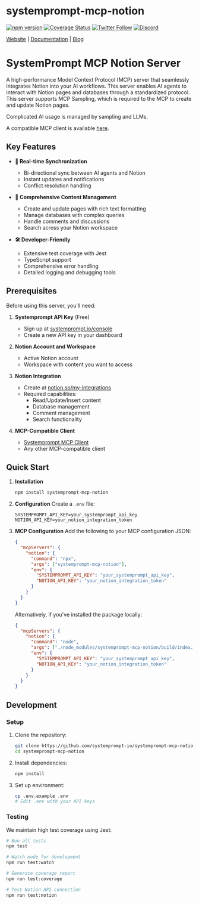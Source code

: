 # systemprompt-mcp-notion

[![npm version](https://img.shields.io/npm/v/systemprompt-mcp-notion.svg)](https://www.npmjs.com/package/systemprompt-mcp-notion)
[![Coverage Status](https://coveralls.io/repos/github/Ejb503/systemprompt-mcp-notion/badge.svg?branch=main)](https://coveralls.io/github/Ejb503/systemprompt-mcp-notion?branch=main)
[![Twitter Follow](https://img.shields.io/twitter/follow/tyingshoelaces_?style=social)](https://twitter.com/tyingshoelaces_)
[![Discord](https://img.shields.io/discord/1255160891062620252?color=7289da&label=discord)](https://discord.com/invite/wkAbSuPWpr)

[Website](https://systemprompt.io) | [Documentation](https://systemprompt.io/documentation) | [Blog](https://tyingshoelaces.com)

# SystemPrompt MCP Notion Server

A high-performance Model Context Protocol (MCP) server that seamlessly integrates Notion into your AI workflows. This server enables AI agents to interact with Notion pages and databases through a standardized protocol. This server supports MCP Sampling, which is required to the MCP to create and update Notion pages.

Complicated AI usage is managed by sampling and LLMs.

A compatible MCP client is available [here](https://github.com/Ejb503/multimodal-mcp-client).

## Key Features

- **🔄 Real-time Synchronization**

  - Bi-directional sync between AI agents and Notion
  - Instant updates and notifications
  - Conflict resolution handling

- **📝 Comprehensive Content Management**

  - Create and update pages with rich text formatting
  - Manage databases with complex queries
  - Handle comments and discussions
  - Search across your Notion workspace

- **🛠 Developer-Friendly**
  - Extensive test coverage with Jest
  - TypeScript support
  - Comprehensive error handling
  - Detailed logging and debugging tools

## Prerequisites

Before using this server, you'll need:

1. **Systemprompt API Key** (Free)

   - Sign up at [systemprompt.io/console](https://systemprompt.io/console)
   - Create a new API key in your dashboard

2. **Notion Account and Workspace**

   - Active Notion account
   - Workspace with content you want to access

3. **Notion Integration**

   - Create at [notion.so/my-integrations](https://www.notion.so/my-integrations)
   - Required capabilities:
     - Read/Update/Insert content
     - Database management
     - Comment management
     - Search functionality

4. **MCP-Compatible Client**
   - [Systemprompt MCP Client](https://github.com/Ejb503/multimodal-mcp-client)
   - Any other MCP-compatible client

## Quick Start

1. **Installation**

   ```bash
   npm install systemprompt-mcp-notion
   ```

2. **Configuration**
   Create a `.env` file:

   ```env
   SYSTEMPROMPT_API_KEY=your_systemprompt_api_key
   NOTION_API_KEY=your_notion_integration_token
   ```

3. **MCP Configuration**
   Add the following to your MCP configuration JSON:

   ```json
   {
     "mcpServers": {
       "notion": {
         "command": "npx",
         "args": ["systemprompt-mcp-notion"],
         "env": {
           "SYSTEMPROMPT_API_KEY": "your_systemprompt_api_key",
           "NOTION_API_KEY": "your_notion_integration_token"
         }
       }
     }
   }
   ```

   Alternatively, if you've installed the package locally:

   ```json
   {
     "mcpServers": {
       "notion": {
         "command": "node",
         "args": ["./node_modules/systemprompt-mcp-notion/build/index.js"],
         "env": {
           "SYSTEMPROMPT_API_KEY": "your_systemprompt_api_key",
           "NOTION_API_KEY": "your_notion_integration_token"
         }
       }
     }
   }
   ```

## Development

### Setup

1. Clone the repository:

   ```bash
   git clone https://github.com/systemprompt-io/systemprompt-mcp-notion.git
   cd systemprompt-mcp-notion
   ```

2. Install dependencies:

   ```bash
   npm install
   ```

3. Set up environment:
   ```bash
   cp .env.example .env
   # Edit .env with your API keys
   ```

### Testing

We maintain high test coverage using Jest:

```bash
# Run all tests
npm test

# Watch mode for development
npm run test:watch

# Generate coverage report
npm run test:coverage

# Test Notion API connection
npm run test:notion
```
